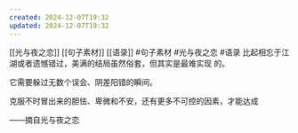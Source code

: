 ```yaml
---
created: 2024-12-07T19:32
updated: 2024-12-07T19:32
---
```

[[光与夜之恋]] [[句子素材]] [[语录]]   #句子素材  #光与夜之恋 #语录
比起相忘于江湖或者遗憾错过，美满的结局虽然俗套，但其实是最难实现
的。

它需要躲过无数个误会、阴差阳错的瞬间。

克服不时冒出来的胆怯、卑微和不安，还有更多不可控的因素，才能达成

——摘自光与夜之恋

